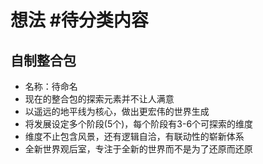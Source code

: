 # 想法 #待分类内容

## 自制整合包

- 名称：待命名
- 现在的整合包的探索元素并不让人满意
- 以遥远的地平线为核心，做出更宏伟的世界生成
- 将发展设定多个阶段(5个)，每个阶段有3-6个可探索的维度
- 维度不止包含风景，还有逻辑自洽，有联动性的崭新体系
- 全新世界观后室，专注于全新的世界而不是为了还原而还原
